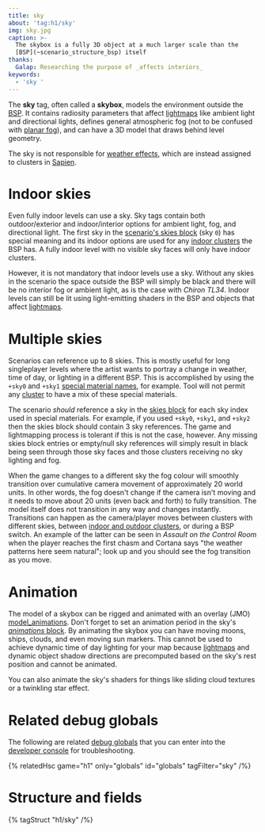 ```yaml
---
title: sky
about: 'tag:h1/sky'
img: sky.jpg
caption: >-
  The skybox is a fully 3D object at a much larger scale than the
  [BSP](~scenario_structure_bsp) itself
thanks:
  Galap: Researching the purpose of _affects interiors_
keywords:
  - 'sky '
---
```

The **sky** tag, often called a **skybox**, models the environment outside the [BSP](~scenario_structure_bsp). It contains radiosity parameters that affect [lightmaps](~) like ambient light and directional lights, defines general atmospheric fog (not to be confused with [planar fog](~fog)), and can have a 3D model that draws behind level geometry.

The sky is not responsible for [weather effects](~weather_particle_system), which are instead assigned to clusters in [Sapien](~h1-sapien).

# Indoor skies
Even fully indoor levels can use a sky. Sky tags contain both outdoor/exterior and indoor/interior options for ambient light, fog, and directional light. The first sky in the [scenario's skies block](~scenario#tag-field-skies) (sky `0`) has special meaning and its indoor options are used for any [indoor clusters](~scenario_structure_bsp#indoor-vs-outdoor-clusters) the BSP has. A fully indoor level with no visible sky faces will only have indoor clusters.

However, it is not mandatory that indoor levels use a sky. Without any skies in the scenario the space outside the BSP will simply be black and there will be no interior fog or ambient light, as is the case with _Chiron TL34_. Indoor levels can still be lit using light-emitting shaders in the BSP and objects that affect [lightmaps](~).

# Multiple skies
Scenarios can reference up to 8 skies. This is mostly useful for long singleplayer levels where the artist wants to portray a change in weather, time of day, or lighting in a different BSP. This is accomplished by using the `+sky0` and `+sky1` [special material names](~h1-materials), for example. Tool will not permit any [cluster](~scenario_structure_bsp#clusters-and-cluster-data) to have a mix of these special materials.

The scenario _should_ reference a sky in the [skies block](~scenario#tag-field-skies) for each sky index used in special materials. For example, if you used `+sky0`, `+sky1`, and `+sky2` then the skies block should contain 3 sky references. The game and lightmapping process is tolerant if this is not the case, however. Any missing skies block entries or empty/null sky references will simply result in black being seen through those sky faces and those clusters receiving no sky lighting and fog.

When the game changes to a different sky the fog colour will smoothly transition over cumulative camera movement of approximately 20 world units. In other words, the fog doesn't change if the camera isn't moving and it needs to move about 20 units (even back and forth) to fully transition. The model itself does not transition in any way and changes instantly. Transitions can happen as the camera/player moves between clusters with different skies, between [indoor and outdoor clusters](~scenario_structure_bsp#indoor-vs-outdoor-clusters), or during a BSP switch. An example of the latter can be seen in _Assault on the Control Room_ when the player reaches the first chasm and Cortana says "the weather patterns here seem natural"; look up and you should see the fog transition as you move.

# Animation
The model of a skybox can be rigged and animated with an overlay (JMO) [model_animations](~). Don't forget to set an animation period in the sky's [_animations_ block](#tag-field-animations). By animating the skybox you can have moving moons, ships, clouds, and even moving sun markers. This cannot be used to achieve dynamic time of day lighting for your map because [lightmaps](~) and dynamic object shadow directions are precomputed based on the sky's rest position and cannot be animated.

You can also animate the sky's shaders for things like sliding cloud textures or a twinkling star effect.

# Related debug globals
The following are related [debug globals](~scripting#external-globals) that you can enter into the [developer console](~developer-console) for troubleshooting.

{% relatedHsc
  game="h1"
  only="globals"
  id="globals"
  tagFilter="sky"
/%}

# Structure and fields

{% tagStruct "h1/sky" /%}

